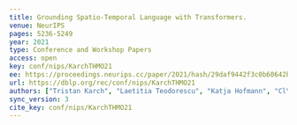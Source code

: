 ```yaml
---
title: Grounding Spatio-Temporal Language with Transformers.
venue: NeurIPS
pages: 5236-5249
year: 2021
type: Conference and Workshop Papers
access: open
key: conf/nips/KarchTHMO21
ee: https://proceedings.neurips.cc/paper/2021/hash/29daf9442f3c0b60642b14c081b4a556-Abstract.html
url: https://dblp.org/rec/conf/nips/KarchTHMO21
authors: ["Tristan Karch", "Laetitia Teodorescu", "Katja Hofmann", "Cl\u00e9ment Moulin-Frier", "Pierre-Yves Oudeyer"]
sync_version: 3
cite_key: conf/nips/KarchTHMO21
---
```

